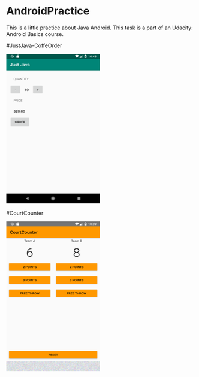 # AndroidPractice
This is a little practice about Java Android.
This task is a part of an Udacity: Android Basics course.

#JustJava-CoffeOrder


<img src="https://github.com/DavidKiraly/AndroidPractice/blob/master/JustJava/JustJava.png?raw=true" width="250" height="400" />

#CourtCounter


<img src="https://github.com/DavidKiraly/AndroidPractice/blob/master/CourtCounter/CourtCounter.png?raw=true" width="250" height="400" />


